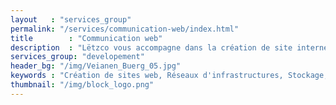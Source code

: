 ```yaml
---
layout   : "services_group"
permalink: "/services/communication-web/index.html"
title        : "Communication web"
description  : "Lëtzco vous accompagne dans la création de site internet responsive, sites marchands, application mobile, identités visuelles, et les réseaux sociaux pour réussir votre stratégie web."
services_group: "developement"
header_bg: "/img/Veianen_Buerg_05.jpg"
keywords : "Création de sites web, Réseaux d'infrastructures, Stockage, Securité, développement applications, développement sites web, développement site web responsives, sites web mobiles, agence développement site web, agence web"
thumbnail: "/img/block_logo.png"
---
```

